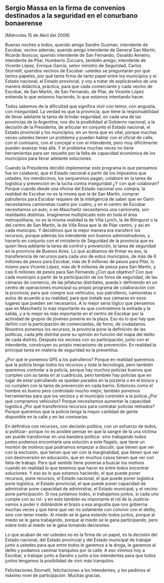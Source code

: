 Sergio Massa en la firma de convenios destinados a la seguridad en el conurbano bonaerense
------------------------------------------------------------------------------------------

[Miércoles 15 de Abril del 2009]

Buenas noches a todos, querido amigo Sandro Guzman, intendente de
Escobar, vecino además; querido amigo intendente de General San Martín,
Ricardo Iboscus; querido intendente de San Fernando, Osvaldo Amieiro;
intendente de Pilar, Humberto Zúccaro, también amigo; intendente de
Vicente López, Enrique García; señor ministro de Seguridad, Carlos
Stornelli; queridos vecinos de Escobar: ustedes se preguntarán por qué
tantos papeles, por qué tanta firma de tanto papel entre los municipios
y el Estado nacional, el Estado provincial, y voy a tratar de
explicárselos de una manera didáctica, práctica, para que cada
comerciante y cada vecino de Escobar, de San Martín, de San Fernando, de
Pilar, de Vicente López entienda lo que estamos haciendo, lo que estamos
intentando hacer.

Todos sabemos de la dificultad que significa vivir con temor, con
angustia, con inseguridad. La verdad es que la provincia, que tiene la
responsabilidad de llevar adelante la tarea de brindar seguridad, en
cada una de las provincias de la Argentina, nos dio la posibilidad al
Gobierno nacional, a la decisión de la Presidenta, de articular en
conjunto el Estado nacional, el Estado provincial y los municipios, en
un tema que es vital, porque muchas veces ustedes tienen un problema y
pueden hablar con el oficial de calle, con el comisario, con el concejal
o con el intendente, pero muy difícilmente pueden avanzar más allá. Y el
problema muchas veces no tiene herramientas para ser resuelto por la
falta de capacidad económica de los municipios para llevar adelante
soluciones.

Cuando la Presidenta decidió implementar este programa lo que pensamos
fue en colaborar, que el Estado nacional a partir de los impuestos que
ustedes, los mendocinos, los sanjuaninos pagan, colabore en la tarea de
logística y prevención en la lucha contra inseguridad ¿Y con qué
colaboran? Porque cuando desde una oficina del Estado nacional uno
compra, la realidad de Escobar no es la misma que la de San Martín,
comprar patrulleros para Escobar requiere de la inteligencia de saber
que en Garín necesitamos camionetas cuatro por cuatro, y en el centro de
Escobar necesitamos un auto, o en Maschwitz necesitamos una camioneta,
son realidades distintas. Imagínense multiplicado esto en toda el área
metropolitana, no es la misma realidad la de Villa Lynch, la de
Bilingurst o la del centro de San Martín, la de Villa Rosa que la de
Pilar centro, y así en cada municipio. Y decidimos que la mejor manera
era transferir los recursos, porque además los intendente son buenos
administradores, y hacerlo en conjunto con el ministerio de Seguridad de
la provincia que es quien lleva adelante la tarea de control y
prevención, la tarea de seguridad en la provincia de Buenos Aires. Lo
que acabamos de firmar es eso, la transferencia de recursos para cada
uno de estos municipios, de más de 6 millones de pesos para Escobar, más
de 8 millones de pesos para Pilar, lo mismo para Vicente López, más de 9
millones de pesos para San Martín, y casi 6 millones de pesos para San
Fernando ¿Con qué objetivo? Con que cada municipio a partir de la
participación de los foros de seguridad, de las cámaras de comercio, de
las jefaturas distritales, pueda ir definiendo en un centro de
operaciones municipal su propio programa de colaboración con la
provincia; para que compre sus vehículos, sus patrulleros, camionetas o
autos de acuerdo a su realidad; para que instale sus cámaras en esos
lugares que pueden ser necesarios. A lo mejor sería lógico que pensemos
que en Maschwitz lo más importante es que controlemos la entrada y la
salida, y a lo mejor es más importante en el centro de Escobar por la
actividad de grupos de jóvenes ponerla en la plaza. Eso es lo que hay
que definir con la participación de comerciantes, de foros, de
ciudadanos. Nosotros ponemos los recursos, la provincia pone la
definición de las políticas, cada jefe distrital pone su opinión en
función del mapa del delito de cada distrito. Después los vecinos con su
participación, junto con el intendente, construyen su propio mecanismo
de prevención. En realidad la principal tarea en materia de seguridad es
la preventiva.

¿Por qué le ponemos GPS a los patrulleros? Porque en realidad queremos
que la policía tenga todos los recursos y toda la tecnología, pero
también queremos controlar a la policía, porque hay muchos policías
buenos que cumplen con su tarea en al cuadrícula, pero también hay
policías que en lugar de estar patrullando se quedan parados en la
pizzería o en el kiosco y no cumplen con la tarea de prevención en cada
barrio. Entonces como el hombre es bueno pero controlado mucho mejor,
también ponemos herramientas para que los vecinos y el municipio
controlen a la policía ¿Por qué compramos vehículos? Porque necesitamos
aumentar la capacidad logística ¿Por qué transferimos recursos para
contratar policías retirados? Porque queremos que la policía tenga la
mayor cantidad de gente disponible en la calle y en las comisarías.

En definitiva con recursos, con decisión política, con un esfuerzo de
todos, si politizar- porque no es posible pensar en que la sangre de la
una víctima ser puede transformar en una bandera política- sino
trabajando todos juntos podemos encontrarle una solución a este flagelo,
que tiene un montón de motivos que podríamos empezar a discutir, que
tienen que ver con la exclusión, que tienen que ver con la marginalidad,
que tienen que ver con desinversión en educación, que en muchos casos
tienen que ver con falta de trabajo. Pero qué sentido tiene ponerse a
buscar los motivos cuando en realidad lo que tenemos que hacer es entre
todos encontrar soluciones. Y eso es lo que estamos haciendo, el que
puede poner recursos, pone recursos, el Estado nacional; el que puede
poner logística pone logística, el Estado provincial; el que puede poner
capacidad de administrar pone capacidad de administrar, el Estado
municipal; y el vecino pone participación. Si nos juntamos todos, si
trabajamos juntos, si cada uno cumple con su rol- y en esto también es
importante el rol de la Justicia- vamos a poder ir doblándole el brazo a
esa angustia que nos gobierna muchas veces y que tiene que ver no
solamente con convivir con el delito, sino con tener miedo. Al miedo se
le gana estando todos juntos, porque al miedo se le gana trabajando,
porque al miedo se le gana participando, pero sobre todo al miedo se le
gana tomando decisiones.

Lo que acaban de ver ustedes no es la firma de un papel, es la decisión
del Estado nacional, del Estado provincial y del Estado municipal de
trabajar junto a ustedes para que entre todos le ganemos a la droga, le
ganemos al delito y podamos caminar tranquilos por la calle. A eso
vinimos hoy a Escobar, a trabajar junto a Sandro y junto a los
intendentes para que todos juntos tengamos la posibilidad de vivir más
tranquilos.

Felicitaciones Stornelli, felicitaciones a los intendentes, y les
pedimos el máximo nivel de participación. Muchas gracias.

 

